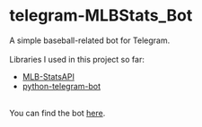 # telegram-MLBStats_Bot
A simple baseball-related bot for Telegram.<br><br>
Libraries I used in this project so far:
<ul>
<li><a href="https://github.com/toddrob99/MLB-StatsAPI">MLB-StatsAPI</a></li>
<li><a href="https://github.com/python-telegram-bot/python-telegram-bot">python-telegram-bot</a></li>
</ul><br>
You can find the bot <a href="https://t.me/MLBStats_Bot">here</a>.